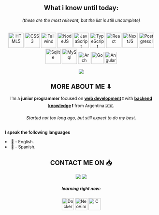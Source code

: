 <h2 align="center"> What i know until today: </h2>
<h6 align="center">(these are the most relevant, but the list is still uncomplete)</h6>

<p align="center">
  <img src="https://raw.githubusercontent.com/marwin1991/profile-technology-icons/refs/heads/main/icons/html.png"            width="50px"  title="HTML5">
  <img src="https://raw.githubusercontent.com/marwin1991/profile-technology-icons/refs/heads/main/icons/css.png"             width="50px"  title="CSS3">
  <img src="https://raw.githubusercontent.com/marwin1991/profile-technology-icons/refs/heads/main/icons/tailwind_css.png"    width="50px"  title="Tailwind">
  <img src="https://raw.githubusercontent.com/marwin1991/profile-technology-icons/refs/heads/main/icons/node_js.png"         width="50px"  title="NodeJS">
  <img src="https://raw.githubusercontent.com/marwin1991/profile-technology-icons/refs/heads/main/icons/javascript.png"      width="50px"  title="JavaScript">
  <img src="https://raw.githubusercontent.com/marwin1991/profile-technology-icons/refs/heads/main/icons/typescript.png"      width="50px"  title="TypeScript">
  <img src="https://raw.githubusercontent.com/marwin1991/profile-technology-icons/refs/heads/main/icons/react.png"           width="50px"  title="React">
  <img src="https://raw.githubusercontent.com/marwin1991/profile-technology-icons/refs/heads/main/icons/next_js.png"         width="50px"  title="NextJS">
  <img src="https://raw.githubusercontent.com/marwin1991/profile-technology-icons/refs/heads/main/icons/postgresql.png"      width="50px"  title="Postgresql">
  <img src="https://raw.githubusercontent.com/marwin1991/profile-technology-icons/refs/heads/main/icons/sqlite.png"          width="50px"  title="Sqlite">
  <img src="https://raw.githubusercontent.com/marwin1991/profile-technology-icons/refs/heads/main/icons/mysql.png"           width="50px"  title="MySql">
  <img src="https://raw.githubusercontent.com/marwin1991/profile-technology-icons/refs/heads/main/icons/arch_linux.png"      width="40px"  title="Arch Linux (btw)">
  <img src="https://raw.githubusercontent.com/marwin1991/profile-technology-icons/refs/heads/main/icons/go.png"              width="40px"  title="Go">
  <img src="https://raw.githubusercontent.com/marwin1991/profile-technology-icons/refs/heads/main/icons/angular.png"         width="40px"  title="Angular">
</p>

    
<p align="center">
  <img src="https://github-readme-stats.vercel.app/api/top-langs/?username=Aragon-Joaquin&layout=compact">
</p>



<h2 align="center"> MORE ABOUT ME ⬇</h2>
<p align="center">
I'm a <b>junior programmer</b> focused on <b><ins>web development</ins> ❗</b> with <b><ins>backend knowledge</ins> ❗</b> from Argentina 🇦🇷. 
<br><br> <em>Started not too long ago, but still expect to do my best.</em>
<p>
  <br>
<span>
<b>I speak the following languages</b>
<li>📘 - English.</li>
<li>📕 - Spanish.</li>
</span>

<h2 align="center"> CONTACT ME ON 📥</h2>
<p align="center">
  <a href="https://www.linkedin.com/in/aragon-joaquin"><img src="https://img.shields.io/badge/aragon−joaquin-True?style=for-the-badge&logoColor=%235865F2&label=LinkedIn&color=%230A66C2"></a>
  <a><img src="https://img.shields.io/badge/aragon2004-Username?style=for-the-badge&logo=discord&label=Discord&color=%235865F2"></a>
</p>

<section>
<h5 align="center">learning right now:</h5>
  <p align="center">
    <img src="https://raw.githubusercontent.com/marwin1991/profile-technology-icons/refs/heads/main/icons/docker.png"      width="40px"  title="Docker" align="center">
    <img src="https://raw.githubusercontent.com/marwin1991/profile-technology-icons/refs/heads/main/icons/neovim.png"      width="40px"  title="NeoVim (btw)" align="center">
    <img src="https://raw.githubusercontent.com/marwin1991/profile-technology-icons/refs/heads/main/icons/c.png"           width="40px"  title="C" align="center">
    
  </p>
</section>

<!---
resources:
- https://github.com/marwin1991/profile-technology-icons?tab=readme-ov-file
--->
